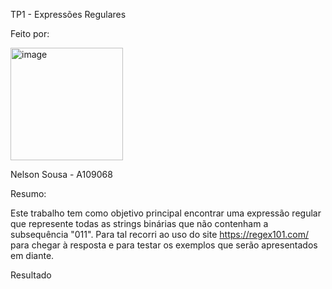 TP1 - Expressões Regulares

Feito por:
  
  <img width="180" height="180" alt="image" src="https://github.com/user-attachments/assets/37338582-83b4-4b7d-933b-ecc82cbd9d91" />
  
  Nelson Sousa - A109068

Resumo:

  Este trabalho tem como objetivo principal encontrar uma expressão regular que represente todas as strings binárias que não contenham a subsequência "011".
  Para tal recorri ao uso do site https://regex101.com/ para chegar à resposta e para testar os exemplos que serão apresentados em diante. 

Resultado
  
